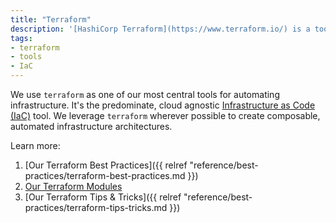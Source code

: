 ```yaml
---
title: "Terraform"
description: '[HashiCorp Terraform](https://www.terraform.io/) is a tool for building, changing, and versioning infrastructure safely and efficiently. Terraform can manage existing and popular service providers such as AWS as well as custom in-house solutions. Configuration files describe to Terraform the components needed to run a single application or your entire datacenter.'
tags:
- terraform
- tools
- IaC
---
```


We use `terraform` as one of our most central tools for automating infrastructure. It's the predominate, cloud agnostic [Infrastructure as Code (IaC)](https://en.wikipedia.org/wiki/Infrastructure_as_code) tool. We leverage `terraform` wherever possible to create composable, automated infrastructure architectures.

Learn more:

1. [Our Terraform Best Practices]({{ relref "reference/best-practices/terraform-best-practices.md }})
1. [Our Terraform Modules](https://github.com/cloudposse?q=terraform-)
1. [Our Terraform Tips & Tricks]({{ relref "reference/best-practices/terraform-tips-tricks.md }})